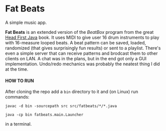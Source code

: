 # Fat Beats

A simple music app.

**Fat Beats** is an extended version of the *BeatBox* program from the great [Head First Java](https://en.wikipedia.org/wiki/Head_First_(book_series) "Head First Java") book. It uses MIDI to give user 16 drum instruments to play with 16-measure looped beats. A beat pattern can be saved, loaded, randomized (that gives surprisingly fun results) or sent to a playlist. There's even a simple server that can receive patterns and brodcast them to other clients on LAN. A chat was in the plans, but in the end got only a GUI implementation. Undo/redo mechanics was probably the neatest thing I did at the time.

#### HOW TO RUN

After cloning the repo add a `bin` directory to it and (on Linux) run commands:

`javac -d bin -sourcepath src src/fatbeats/*/*.java`

`java -cp bin fatbeats.main.Launcher`

in a terminal.